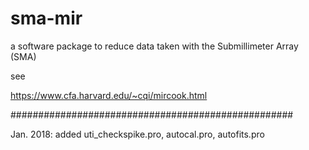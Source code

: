 # sma-mir
a software package to reduce data taken with the Submillimeter Array (SMA)

see

https://www.cfa.harvard.edu/~cqi/mircook.html

###################################################

Jan. 2018: added uti_checkspike.pro, autocal.pro, autofits.pro


